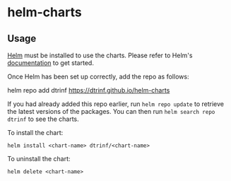 # helm-charts

## Usage

[Helm](https://helm.sh) must be installed to use the charts.  Please refer to
Helm's [documentation](https://helm.sh/docs) to get started.

Once Helm has been set up correctly, add the repo as follows:

  helm repo add dtrinf https://dtrinf.github.io/helm-charts

If you had already added this repo earlier, run `helm repo update` to retrieve
the latest versions of the packages.  You can then run `helm search repo
dtrinf` to see the charts.

To install the <chart-name> chart:

    helm install <chart-name> dtrinf/<chart-name>

To uninstall the chart:

    helm delete <chart-name>


